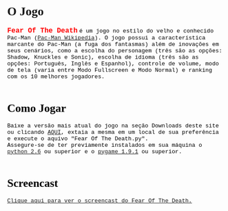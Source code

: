 <font face='Times New Roman'><h1>O Jogo</h1></font>

<b><font color='red' face='Courier New' size='3'>Fear Of The Death</font></b> <font color='black' face='Courier New' size='2'>é um jogo no estilo do velho e conhecido Pac-Man (<a href='http://en.wikipedia.org/wiki/Pac-Man'>Pac-Man Wikipedia</a>). O jogo possui a característica marcante do Pac-Man (a fuga dos fantasmas) além de inovações em seus cenários, como a escolha do personagem (três são as opções: Shadow, Knuckles e Sonic), escolha de idioma (três são as opções: Português, Inglês e Espanhol), controle de volume, modo de tela (varia entre Modo Fullscreen e Modo Normal) e ranking com os 10 melhores jogadores.<br>
<br>

<font face='Times New Roman'><h1>Como Jogar</h1></font>
<font color='black' face='Courier New' size='2'>Baixe a versão mais atual do jogo na seção Downloads deste site ou clicando <a href='http://fearofthedeath.googlecode.com/files/Fear%20Of%20The%20Death%20-%201.0.zip'>AQUI</a>, extaia a mesma em um local de sua preferência e execute o aquivo "Fear Of The Death.py".<br>Assegure-se de ter previamente instalados em sua máquina o <a href='http://www.python.org/ftp/python/2.6.6/python-2.6.6.msi'>python 2.6</a> ou superior e o <a href='http://pygame.org/ftp/pygame-1.9.1.win32-py2.6.msi'>pygame 1.9.1</a> ou superior.<br>
<br>

<font face='Times New Roman'><h1>Screencast</h1></font>
<font color='black' face='Courier New' size='2'><a href='http://www.youtube.com/watch?v=G7fMUoSvkXE'>Clique aqui para ver o screencast do Fear Of The Death.</a>
<br>